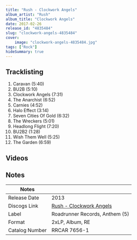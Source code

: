 ```yaml
---
title: "Rush - Clockwork Angels"
album_artist: "Rush"
album_title: "Clockwork Angels"
date: 2017-02-26
release_id: "4835484"
slug: "clockwork-angels-4835484"
cover:
    image: "clockwork-angels-4835484.jpg"
tags: ["Rock"]
hideSummary: true
---
```


## Tracklisting
1. Caravan (5:40)
2. BU2B (5:10)
3. Clockwork Angels (7:31)
4. The Anarchist (6:52)
5. Carnies (4:52)
6. Halo Effect (3:14)
7. Seven Cities Of Gold (6:32)
8. The Wreckers (5:01)
9. Headlong Flight (7:20)
10. BU2B2 (1:28)
11. Wish Them Well (5:25)
12. The Garden (6:59)

## Videos


## Notes

| Notes          |             |
| ---------------| ----------- |
| Release Date   | 2013 |
| Discogs Link   | [Rush - Clockwork Angels](https://www.discogs.com/release/4835484) |
| Label          | Roadrunner Records, Anthem (5) |
| Format         | 2xLP, Album, RE |
| Catalog Number | RRCAR 7656-1 |

